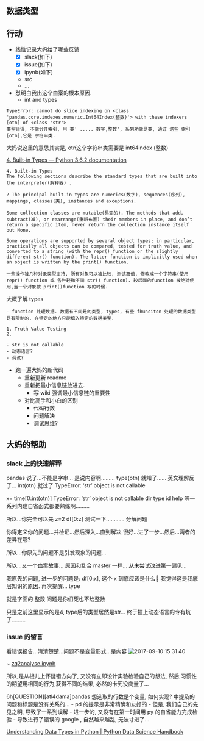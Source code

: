 ## 数据类型
## 行动
- 线性记录大妈给了哪些反馈
    + [x] slack(如下)
    + [x] issue(如下)
    + [x] ipynb(如下)
    + src
    + ... 
- 怼明白我出这个血案的根本原因.  
    - int and types
    
```
TypeError: cannot do slice indexing on <class 'pandas.core.indexes.numeric.Int64Index(整数)'> with these indexers [otn] of <class 'str'>
类型错误, 不能分开索引, 用 类' ..... 数字,整数', 系列功能是类, 通过 这些 索引[otn],它是 字符串类.
```
大妈说这里的意思其实是, otn这个字符串类需要是 int64index (整数) 

[4. Built-in Types — Python 3.6.2 documentation](https://docs.python.org/3/library/stdtypes.html#typesnumeric)

```
4. Built-in Types
The following sections describe the standard types that are built into the interpreter(解释器) .

? The principal built-in types are numerics(数字), sequences(序列), mappings, classes(类), instances and exceptions.

Some collection classes are mutable(易变的). The methods that add, subtract(减), or rearrange(重新布置) their members in place, and don’t return a specific item, never return the collection instance itself but None.

Some operations are supported by several object types; in particular, practically all objects can be compared, tested for truth value, and converted to a string (with the repr() function or the slightly different str() function). The latter function is implicitly used when an object is written by the print() function.

一些操作被几种对象类型支持, 所有对象可以被比较, 测试真值, 修改成一个字符串(使用 repr() function 或 各种轻微不同 str() function). 较后面的function 被绝对使用,当一个对象被 print()function 写的时候. 
```
大概了解 types
```
- function 处理数据. 数据有不同是的类型, types, 有些 fhunciton 处理的数据类型是有限制的. 在特定的地方只能填入特定的数据类型. 
```

```
1. Truth Value Testing
2. 
```




    - str is not callable
    - 动态语言?
    - 调试?
- 跑一遍大妈的新代码
    - 重新更新 readme
    - 重新把最小信息链放进去. 
        - 写 wiki 强调最小信息链的重要性
    + 对比高手和小白的区别
        * 代码行数
        * 问题解决
        * 调试思维?

## 大妈的帮助
### slack 上的快速解释

pandas 说了…不能是字串…
是说内容啊………
type(otn)
就知了……
英文理解反了…
int(otn) 就过了
TypeError: ‘str’ object is not callable

x= time[0:int(otn)]
TypeError: ‘str’ object is not callable
dir type id help 等一系列内建自省函式都要熟练啊………

所以…你完全可以先
z=2
df[0:z]
测试一下…………
分解问题

你得定义你的问题…并检证…然后深入…直到解决
很好…进了一步…然后…两者的差异在哪?

所以…你原先的问题不是引发现象的问题…

所以…又一个血案故事…
原因和乱合 master 一样…
从未尝试改进第一偏见…



我原先的问题, 进一步的问题是: df[0:x], 这个 x 到底应该是什么
我觉得这是我底层知识的原因.
再次提醒… type
 
就是字面的 整数
问题是你们死也不给整数


只是之前这里显示的是4, type后的类型居然是str…
终于撞上动态语言的专有坑了………

### issue 的留言
看错误报告…清清楚楚…问题不是变量形式…是内容
![2017-09-10 15 31 40](https://user-images.githubusercontent.com/22494/30247056-3aa24d22-95d0-11e7-971a-30577182d90b.png)

~ [zq2analyse.ipynb](https://github.com/DebugUself/du4proto/blob/atl4dama/ipynb/zq2analyse.ipynb)

所以,是从根儿上怀疑错方向了, 又没有立即设计实验检验自己的想法,
然后,习惯性的期望用相同的行为,获得不同的结果, 
必然的卡死没商量了...

6h[QUESTION][atl4dama]pandas 想选取的行数是个变量, 如何实现? 中提及的问题和标题是没有关系的...
    - pd 的提示是非常精确和友好的
    - 但是, 我们自己的先见之明, 导致了一系列误解
    - 进一步的, 又没有在第一时间用 py 的自省能力完成检验
    - 导致进行了错误的 google , 自然越来越乱, 无法寸进了...

[Understanding Data Types in Python | Python Data Science Handbook](https://jakevdp.github.io/PythonDataScienceHandbook/02.01-understanding-data-types.html)
